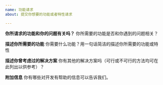 ```yaml
---
name: 功能请求
about: 提交你想要的功能或者特性请求

---
```


**你所请求的功能和你的问题有关吗？**
你所需要的功能是否和你遇到的问题相关？

**描述你所需要的功能**
你需要什么功能？用一句话简洁的描述你所需要的功能或特性

**描述你曾考虑过的解决方案**
你有其他的解决方案吗（可行或不可行的方法均可在此列出以供参考）？

**附加信息**
你有哪些对开发有帮助的信息可以告诉我们。
